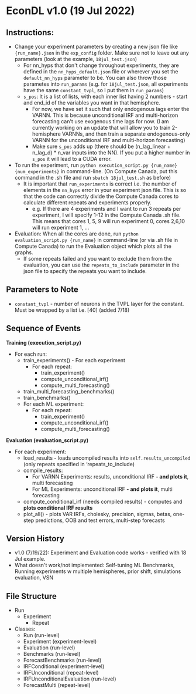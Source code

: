 # EconDL v1.0 (19 Jul 2022)

## Instructions:

- Change your experiment parameters by creating a new json file like `{run_name}.json` in the `exp_config` folder. Make sure not to leave out any parameters (look at the example, `18jul_test.json`)
    - For nn_hyps that don't change throughout experiments, they are defined in the `nn_hyps_default.json` file or wherever you set the `default_nn_hyps` parameter to be. You can also throw those parametes into `run_params` (e.g. for `18jul_test.json`, all experiments have the same `constant_tvpl`, so I put them in `run_params`)
    - `s_pos`: It is a list of lists, with each inner list having 2 numbers - start and end_id of the variables you want in that hemisphere.
        - For now, we have set it such that only endogenous lags enter the VARNN. This is because unconditional IRF and multi-horizon forecasting can't use exogenous time lags for now. (I am currently working on an update that will allow you to train 2-hemisphere VARNNs, and then train a separate endogenous-only VARNN for the unconditional IRF and multi-horizon forecasting)
        - Make sure `s_pos` adds up (there should be (n_lag_linear + n_lag_d) * n_var inputs into the NN). If you put a higher number in `s_pos` it will lead to a CUDA error.
- To run the experiment, run `python execution_script.py {run_name} {num_experiments}` in command-line. (On Compute Canada, put this command in the .sh file and run `sbatch 18jul_test.sh` as before)
    - It is important that `run_experiments` is correct i.e. the number of elements in the `nn_hyps` error in your experiment json file. This is so that the code can correctly divide the Compute Canada cores to calculate different repeats and experiments properly. 
        - e.g. If there are 4 experiments and I want to run 3 repeats per experiment, I will specify 1-12 in the Compute Canada .sh file. This means that cores 1, 5, 9 will run experiment 0, cores 2,6,10 will run experiment 1, ...
- Evaluation: When all the cores are done, run `python evaluation_script.py {run_name}` in command-line (or via .sh file in Compute Canada) to run the Evaluation object which plots all the graphs.
    - If some repeats failed and you want to exclude them from the evaluation, you can use the `repeats_to_include` parameter in the json file to specify the repeats you want to include.

## Parameters to Note

- `constant_tvpl` - number of neurons in the TVPL layer for the constant. Must be wrapped by a list i.e. [40] (added 7/18)

## Sequence of Events

**Training (execution_script.py)**

- For each run:
    - train_experiments() - For each experiment
        - For each repeat:
            - train_experiment()
            - compute_unconditional_irf()
            - compute_multi_forecasting()
    - train_multi_forecasting_benchmarks()
    - train_benchmarks()
    - For each ML experiment:
        - For each repeat:
            - train_experiment()
            - compute_unconditional_irf()
            - compute_multi_forecasting()

**Evaluation (evaluation_script.py)**

- For each experiment:
    - load_results - loads uncompiled results into `self.results_uncompiled` (only repeats specified in ‘repeats_to_include)
    - compile_results:
        - For VARNN Experiments: results, unconditional IRF **- and plots it**, multi forecasting
        - For ML Experiments: unconditional IRF **- and plots it**, multi forecasting
    - compute_conditional_irf (needs compiled results) - computes and **plots conditional IRF results**
    - plot_all() - plots VAR IRFs, cholesky, precision, sigmas, betas, one-step predictions, OOB and test errors, multi-step forecasts


## Version History

- v1.0 (7/19/22): Experiment and Evaluation code works - verified with 18 Jul example.
- What doesn't work/not implemented: Self-tuning ML Benchmarks, Running experiments w multiple hemispheres, prior shift, simulations evaluation, VSN 

## File Structure

- Run
    - Experiment
        - Repeat
- Classes:
    - Run (run-level)
    - Experiment (experiment-level)
    - Evaluation (run-level)
    - Benchmarks (run-level)
    - ForecastBenchmarks (run-level)
    - IRFConditional (experiment-level)
    - IRFUnconditional (repeat-level)
    - IRFUnconditionalEvaluation (run-level)
    - ForecastMulti (repeat-level)